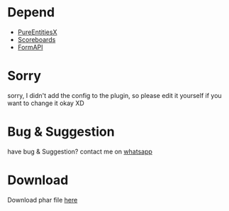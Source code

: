# Depend
- [PureEntitiesX](https://poggit.pmmp.io/r/93487/PureEntitiesX.phar)
- [Scoreboards](https://github.com/TwistedAsylumMC/Scoreboards)
- [FormAPI](https://poggit.pmmp.io/r/41263/FormAPI.phar)

# Sorry
sorry, I didn't add the config to the plugin, so please edit it yourself if you want to change it okay XD

# Bug & Suggestion
have bug & Suggestion? contact me on [whatsapp](https://wa.me/6281278134628)

# Download
Download phar file [here](https://www.mediafire.com/file/76hu60o9z0nennb/RolePlay_v2.5.phar/file)
